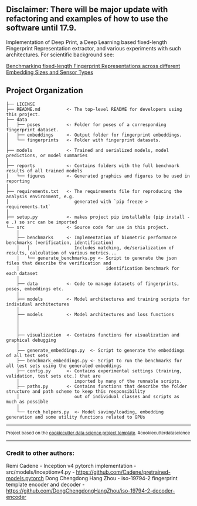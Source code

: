 ## Disclaimer: There will be major update with refactoring and examples of how to use the software until 17.9.

Implementation of Deep Print, a Deep Learning based fixed-length Fingerprint Representation extractor, and various experiments with such architectures. For scientific background see:

[Benchmarking fixed-length Fingerprint Representations across different Embedding Sizes and Sensor Types](https://arxiv.org/abs/2307.08615)

Project Organization
------------

    ├── LICENSE
    ├── README.md          <- The top-level README for developers using this project.
    ├── data
    │   ├── poses          <- Folder for poses of a corresponding fingerprint dataset.
    │   ├── embeddings     <- Output folder for fingerprint embeddings.
    │   └── fingerprints   <- Folder with fingerprint datasets.
    │
    ├── models             <- Trained and serialized models, model predictions, or model summaries
    │
    ├── reports            <- Contains folders with the full benchmark results of all trained models
    │   └── figures        <- Generated graphics and figures to be used in reporting
    │
    ├── requirements.txt   <- The requirements file for reproducing the analysis environment, e.g.
    │                         generated with `pip freeze > requirements.txt`
    │
    ├── setup.py           <- makes project pip installable (pip install -e .) so src can be imported
    └── src                <- Source code for use in this project.
        │
        ├── benchmarks     <- Implementation of biometric performance benchmarks (verification, identification)
        │   │                 Includes matching, de/serialization of results, calculation of various metrics...
        │   └── generate_benchmarks.py <- Script to generate the json files that describe the verification and
        │                                 identification benchmark for each dataset
        │
        ├── data           <- Code to manage datasets of fingerprints, poses, embeddings etc.
        │
        ├── models         <- Model architectures and training scripts for individual architectures
        │
        ├── models         <- Model architectures and loss functions
        │
        │
        │
        ├── visualization  <- Contains functions for visualization and graphical debugging
        │
        ├── generate_embeddings.py  <- Script to generate the embeddings of all test sets
        ├── benchmark_embeddings.py <- Script to run the benchmarks for all test sets using the generated embeddings
        ├── config.py      <- Contains experimental settings (training, validation, test sets etc.) that are
        │                     imported by many of the runnable scripts.
        ├── paths.py       <- Contains functions that describe the folder structure and path scheme to keep this responsibility 
        │                     out of individual classes and scripts as much as possible
        │
        └── torch_helpers.py  <- Model saving/loading, embedding generation and some utility functions related to GPUs
     
     



--------

<p><small>Project based on the <a target="_blank" href="https://drivendata.github.io/cookiecutter-data-science/">cookiecutter data science project template</a>. #cookiecutterdatascience</small></p>


--------

### Credit to other authors:

Remi Cadene - Inception v4 pytorch implementation - src/models/Inceptionv4.py - https://github.com/Cadene/pretrained-models.pytorch
Dong Chengdong Hang Zhou - iso-19794-2 fingerprint template encoder and decoder - https://github.com/DongChengdongHangZhou/iso-19794-2-decoder-encoder
